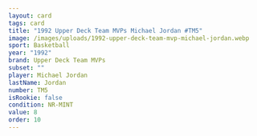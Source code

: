 ```yaml
---
layout: card
tags: card
title: "1992 Upper Deck Team MVPs Michael Jordan #TM5"
image: /images/uploads/1992-upper-deck-team-mvp-michael-jordan.webp
sport: Basketball
year: "1992"
brand: Upper Deck Team MVPs
subset: ""
player: Michael Jordan
lastName: Jordan
number: TM5
isRookie: false
condition: NR-MINT
value: 8
order: 10
---
```

